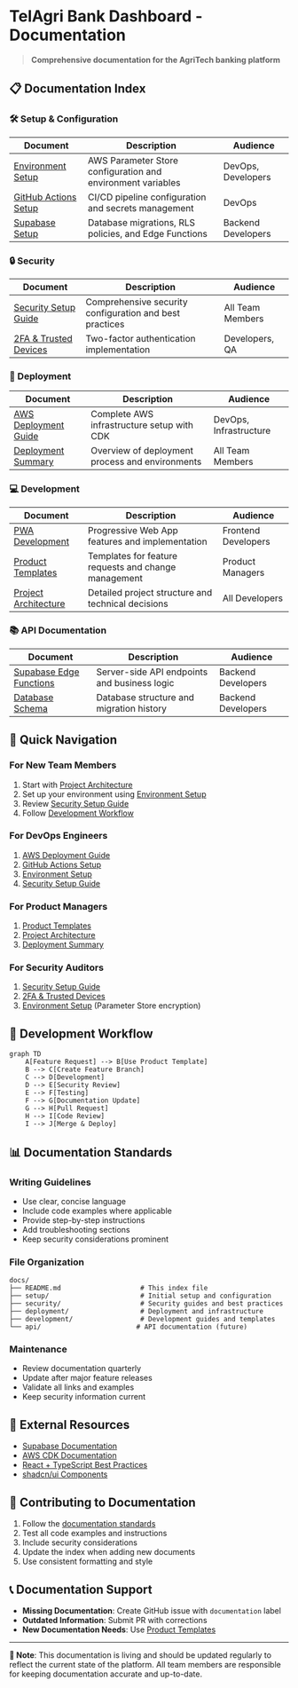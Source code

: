 # TelAgri Bank Dashboard - Documentation

> **Comprehensive documentation for the AgriTech banking platform**

## 📋 Documentation Index

### 🛠️ Setup & Configuration

| Document | Description | Audience |
|----------|-------------|----------|
| [Environment Setup](setup/environment.md) | AWS Parameter Store configuration and environment variables | DevOps, Developers |
| [GitHub Actions Setup](setup/github.md) | CI/CD pipeline configuration and secrets management | DevOps |
| [Supabase Setup](setup/supabase.md) | Database migrations, RLS policies, and Edge Functions | Backend Developers |

### 🔒 Security

| Document | Description | Audience |
|----------|-------------|----------|
| [Security Setup Guide](security/setup.md) | Comprehensive security configuration and best practices | All Team Members |
| [2FA & Trusted Devices](security/2fa-trusted-devices.md) | Two-factor authentication implementation | Developers, QA |

### 🚀 Deployment

| Document | Description | Audience |
|----------|-------------|----------|
| [AWS Deployment Guide](deployment/aws.md) | Complete AWS infrastructure setup with CDK | DevOps, Infrastructure |
| [Deployment Summary](deployment/summary.md) | Overview of deployment process and environments | All Team Members |

### 💻 Development

| Document | Description | Audience |
|----------|-------------|----------|
| [PWA Development](development/pwa.md) | Progressive Web App features and implementation | Frontend Developers |
| [Product Templates](development/product-templates.md) | Templates for feature requests and change management | Product Managers |
| [Project Architecture](development/project-prompt.md) | Detailed project structure and technical decisions | All Developers |

### 📚 API Documentation

| Document | Description | Audience |
|----------|-------------|----------|
| [Supabase Edge Functions](../supabase/functions/) | Server-side API endpoints and business logic | Backend Developers |
| [Database Schema](../supabase/migrations/) | Database structure and migration history | Backend Developers |

## 🎯 Quick Navigation

### For New Team Members
1. Start with [Project Architecture](development/project-prompt.md)
2. Set up your environment using [Environment Setup](setup/environment.md)
3. Review [Security Setup Guide](security/setup.md)
4. Follow [Development Workflow](#development-workflow)

### For DevOps Engineers
1. [AWS Deployment Guide](deployment/aws.md)
2. [GitHub Actions Setup](setup/github.md)
3. [Environment Setup](setup/environment.md)
4. [Security Setup Guide](security/setup.md)

### For Product Managers
1. [Product Templates](development/product-templates.md)
2. [Project Architecture](development/project-prompt.md)
3. [Deployment Summary](deployment/summary.md)

### For Security Auditors
1. [Security Setup Guide](security/setup.md)
2. [2FA & Trusted Devices](security/2fa-trusted-devices.md)
3. [Environment Setup](setup/environment.md) (Parameter Store encryption)

## 🔄 Development Workflow

```mermaid
graph TD
    A[Feature Request] --> B[Use Product Template]
    B --> C[Create Feature Branch]
    C --> D[Development]
    D --> E[Security Review]
    E --> F[Testing]
    F --> G[Documentation Update]
    G --> H[Pull Request]
    H --> I[Code Review]
    I --> J[Merge & Deploy]
```

## 📊 Documentation Standards

### Writing Guidelines
- Use clear, concise language
- Include code examples where applicable
- Provide step-by-step instructions
- Add troubleshooting sections
- Keep security considerations prominent

### File Organization
```
docs/
├── README.md                    # This index file
├── setup/                       # Initial setup and configuration
├── security/                    # Security guides and best practices
├── deployment/                  # Deployment and infrastructure
├── development/                 # Development guides and templates
└── api/                        # API documentation (future)
```

### Maintenance
- Review documentation quarterly
- Update after major feature releases
- Validate all links and examples
- Keep security information current

## 🔗 External Resources

- [Supabase Documentation](https://supabase.com/docs)
- [AWS CDK Documentation](https://docs.aws.amazon.com/cdk/)
- [React + TypeScript Best Practices](https://react-typescript-cheatsheet.netlify.app/)
- [shadcn/ui Components](https://ui.shadcn.com/)

## 🤝 Contributing to Documentation

1. Follow the [documentation standards](#documentation-standards)
2. Test all code examples and instructions
3. Include security considerations
4. Update the index when adding new documents
5. Use consistent formatting and style

## 📞 Documentation Support

- **Missing Documentation**: Create GitHub issue with `documentation` label
- **Outdated Information**: Submit PR with corrections
- **New Documentation Needs**: Use [Product Templates](development/product-templates.md)

---

**📝 Note**: This documentation is living and should be updated regularly to reflect the current state of the platform. All team members are responsible for keeping documentation accurate and up-to-date.
